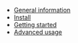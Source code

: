 * [General information](/)
* [Install](/install)
* [Getting started](/getting_started)
* [Advanced usage](/advanced_usage)